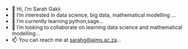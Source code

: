 - 👋 Hi, I’m Sarah Gakii
- 👀 I’m interested in data science, big data, mathematical modelling ...
- 🌱 I’m currently learning python,sage...
- 💞️ I’m looking to collaborate on learning data science and mathematical modelling...
- 📫 You can reach me at sarahg@aims.ac.za...

<!---
SARAH GAKII/SARAH G is a ✨ special ✨ repository because its `README.md` (this file) appears on your GitHub profile.
You can click the Preview link to take a look at your changes.
--->
